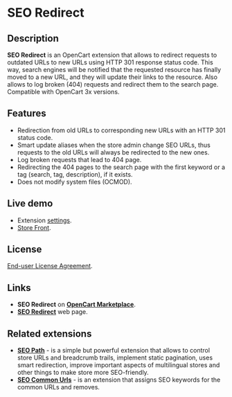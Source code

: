 # SEO Redirect

## Description
**SEO Redirect** is an OpenCart extension that allows to redirect requests to outdated URLs to new URLs using HTTP 301 response status code. This way, search engines will be notified that the requested resource has finally moved to a new URL, and they will update their links to the resource. Also allows to log broken (404) requests and redirect them to the search page.  
Compatible with OpenCart 3x versions.

## Features
* Redirection from old URLs to corresponding new URLs with an HTTP 301 status code.
* Smart update aliases when the store admin change SEO URLs, thus requests to the old URLs will always be redirected to the new ones.
* Log broken requests that lead to 404 page.
* Redirecting the 404 pages to the search page with the first keyword or a tag (search, tag, description), if it exists.
* Does not modify system files (OCMOD).

## Live demo
* Extension [settings](https://demo.ocmod.space/a/admin/index.php?route=extension/module/seo_redirect).
* [Store Front](https://demo.ocmod.space/a).

## License
[End-user License Agreement](https://raw.githubusercontent.com/ocmod-space/ocmod-seo-redirect/main/EULA.txt).

## Links
* **SEO Redirect** on [**OpenCart Marketplace**](https://www.opencart.com/index.php?route=marketplace/extension/info&extension_id=45459).
* [**SEO Redirect**](https://www.ocmod.space/seo-redirect) web page.

## Related extensions
* [**SEO Path**](https://www.opencart.com/index.php?route=marketplace/extension/info&extension_id=38192) - is a simple but powerful extension that allows to control store URLs and breadcrumb trails, implement static pagination, uses smart redirection, improve important aspects of multilingual stores and other things to make store more SEO-friendly.
* [**SEO Common Urls**](https://github.com/ocmod-space/ocmod-seo-common-urls) - is an extension that assigns SEO keywords for the common URLs and removes.
